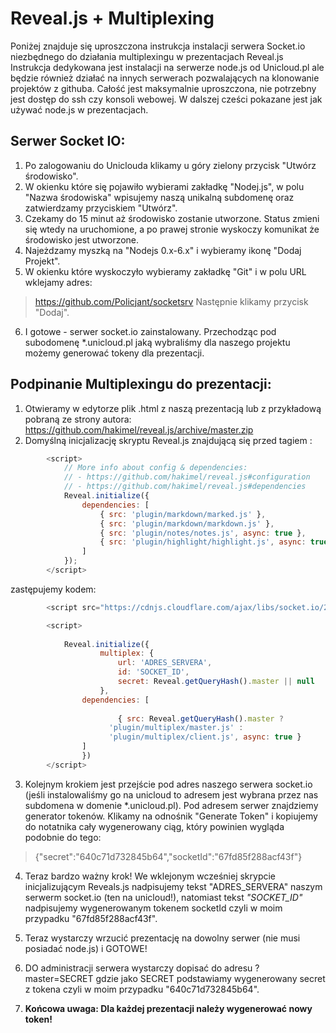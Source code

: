 # Reveal.js + Multiplexing

Poniżej znajduje się uproszczona instrukcja instalacji serwera Socket.io niezbędnego do działania multiplexingu w prezentacjach Reveal.js
Instrukcja dedykowana jest instalacji na serwerze node.js od Unicloud.pl ale będzie również działać na innych serwerach pozwalających na klonowanie projektów z githuba.
Całość jest maksymalnie uproszczona, nie potrzebny jest dostęp do ssh czy konsoli webowej. W dalszej cześci pokazane jest jak używać node.js w prezentacjach.


## Serwer Socket IO:
1. Po zalogowaniu do Uniclouda klikamy u góry zielony przycisk "Utwórz środowisko".
2. W okienku które się pojawiło wybierami zakładkę "Nodej.js", w polu "Nazwa środowiska" wpisujemy naszą unikalną subdomenę oraz zatwierdzamy przyciskiem "Utwórz".
3. Czekamy do 15 minut aż środowisko zostanie utworzone. Status zmieni się wtedy na uruchomione, a po prawej stronie wyskoczy komunikat że środowisko jest utworzone.
4. Najeżdzamy myszką na "Nodejs 0.x-6.x" i wybieramy ikonę "Dodaj Projekt".
5. W okienku które wyskoczyło wybieramy zakładkę "Git" i w polu URL wklejamy adres:
> https://github.com/Policjant/socketsrv
Następnie klikamy przycisk "Dodaj".
6. I gotowe - serwer socket.io zainstalowany. Przechodząc pod subodomenę *.unicloud.pl jaką wybraliśmy dla naszego projektu możemy generować tokeny dla prezentacji.


## Podpinanie Multiplexingu do prezentacji:
1. Otwieramy w edytorze plik .html z naszą prezentacją lub z przykładową pobraną ze strony autora: https://github.com/hakimel/reveal.js/archive/master.zip
2. Domyślną inicjalizację skryptu Reveal.js znajdującą się przed tagiem <tt></body></tt>:
```javascript
		<script>
			// More info about config & dependencies:
			// - https://github.com/hakimel/reveal.js#configuration
			// - https://github.com/hakimel/reveal.js#dependencies
			Reveal.initialize({
				dependencies: [
					{ src: 'plugin/markdown/marked.js' },
					{ src: 'plugin/markdown/markdown.js' },
					{ src: 'plugin/notes/notes.js', async: true },
					{ src: 'plugin/highlight/highlight.js', async: true, callback: function() { hljs.initHighlightingOnLoad(); } }
				]
			});
		</script>
```

zastępujemy kodem:
```javascript
		<script src="https://cdnjs.cloudflare.com/ajax/libs/socket.io/2.0.4/socket.io.slim.js" integrity="sha256-jniDwC1PC9OmGoyPxA9VpGvgwDYyxsMqu5Q4OrF5wNY=" crossorigin="anonymous"></script>

		<script>
			
			Reveal.initialize({
					multiplex: {
						url: 'ADRES_SERVERA',
						id: 'SOCKET_ID',
						secret: Reveal.getQueryHash().master || null
					},
				dependencies: [
			
						{ src: Reveal.getQueryHash().master ?
					  'plugin/multiplex/master.js' :
					  'plugin/multiplex/client.js', async: true }
				]
				})
		</script>
```

3. Kolejnym krokiem jest przejście pod adres naszego serwera socket.io (jeśli instalowaliśmy go na unicloud to adresem jest wybrana przez nas subdomena w domenie *.unicloud.pl). 
Pod adresem serwer znajdziemy generator tokenów. Klikamy na odnośnik "Generate Token" i kopiujemy do notatnika cały wygenerowany ciąg, który powinien wygląda podobnie do tego:
> {"secret":"640c71d732845b64","socketId":"67fd85f288acf43f"}

4. Teraz bardzo ważny krok! We wklejonym wcześniej skrypcie inicjalizującym Reveals.js nadpisujemy tekst "ADRES_SERVERA" naszym serwerm socket.io (ten na unicloud!),
natomiast tekst <i>"SOCKET_ID"</i> nadpisujemy wygenerowanym tokenem socketId czyli w moim przypadku "67fd85f288acf43f".

5. Teraz wystarczy wrzucić prezentację na dowolny serwer (nie musi posiadać node.js) i GOTOWE!

7. DO administracji serwera wystarczy dopisać do adresu ?master=SECRET gdzie jako SECRET podstawiamy wygenerowany secret z tokena czyli w moim przypadku "640c71d732845b64".

8. **Końcowa uwaga: Dla każdej prezentacji należy wygenerować nowy token!**
